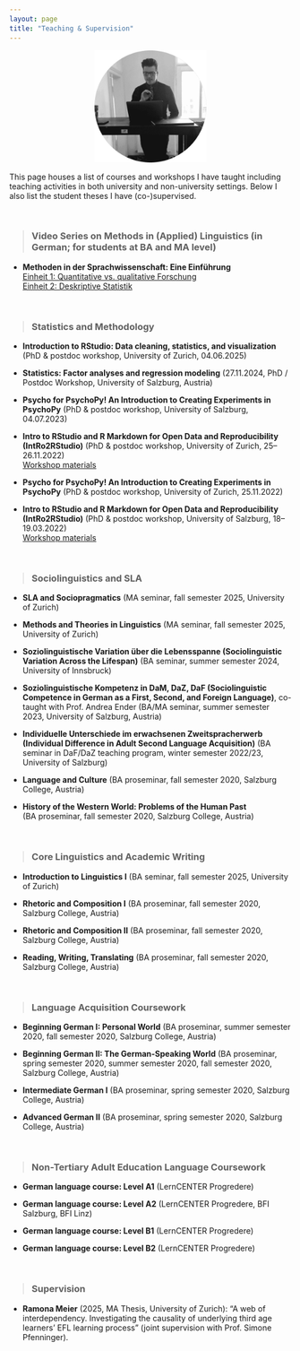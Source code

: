 ```yaml
---
layout: page
title: "Teaching & Supervision"
---
```


<p align="center">
  <img width="200" height="200" src="/images/TeachingPhoto.png">
</p>

This page houses a list of courses and workshops I have taught including teaching activities in both university and non-university settings. Below I also list the student theses I have (co-)supervised. 

<br> 

> ### Video Series on Methods in (Applied) Linguistics (in German; for students at BA and MA level)

* **Methoden in der Sprachwissenschaft: Eine Einführung** <br> [Einheit 1: Quantitative vs. qualitative Forschung](https://pro.panopto.com/Panopto/Pages/Viewer.aspx?tid=897bbd85-ee1c-493c-98cb-afef00f942c1) <br> [Einheit 2: Deskriptive Statistik](https://pro.panopto.com/Panopto/Pages/Viewer.aspx?tid=0dc27fe0-5596-4db5-a651-afef00f95f5b) 


<br>

> ### Statistics and Methodology

* **Introduction to RStudio: Data cleaning, statistics, and visualization** (PhD & postdoc workshop, University of Zurich, 04.06.2025)

* **Statistics: Factor analyses and regression modeling** (27.11.2024, PhD / Postdoc Workshop, University of Salzburg, Austria)

* **Psycho for PsychoPy! An Introduction to Creating Experiments in PsychoPy** (PhD & postdoc workshop, University of Salzburg, 04.07.2023)

* **Intro to RStudio and R Markdown for Open Data and Reproducibility (IntRo2RStudio)** (PhD & postdoc workshop, University of Zurich, 25–26.11.2022) <br> [Workshop materials](https://masonwirtz.github.io/intRo2RStudio/)

* **Psycho for PsychoPy! An Introduction to Creating Experiments in PsychoPy** (PhD & postdoc workshop, University of Zurich, 25.11.2022)

* **Intro to RStudio and R Markdown for Open Data and Reproducibility (IntRo2RStudio)** (PhD & postdoc workshop, University of Salzburg, 18–19.03.2022) <br> [Workshop materials](https://masonwirtz.github.io/intRo2RStudio/)


<br>

> ### Sociolinguistics and SLA

* **SLA and Sociopragmatics** (MA seminar, fall semester 2025, University of Zurich)

* **Methods and Theories in Linguistics** (MA seminar, fall semester 2025, University of Zurich)

* **Soziolinguistische Variation über die Lebensspanne (Sociolinguistic Variation Across the Lifespan)** (BA seminar, summer semester 2024, University of Innsbruck)

* **Soziolinguistische Kompetenz in DaM, DaZ, DaF (Sociolinguistic Competence in German as a First, Second, and Foreign Language)**, co-taught with Prof. Andrea Ender (BA/MA seminar, summer semester 2023, University of Salzburg, Austria)

* **Individuelle Unterschiede im erwachsenen Zweitspracherwerb (Individual Difference in Adult Second Language Acquisition)** (BA seminar in DaF/DaZ teaching program, winter semester 2022/23, University of Salzburg)

* **Language and Culture** (BA proseminar, fall semester 2020, Salzburg College, Austria)

* **History of the Western World: Problems of the Human Past** <br> (BA proseminar, fall semester 2020, Salzburg College, Austria)


<br>

> ### Core Linguistics and Academic Writing

* **Introduction to Linguistics I** (BA seminar, fall semester 2025, University of Zurich)

* **Rhetoric and Composition I** (BA proseminar, fall semester 2020, Salzburg College, Austria)

* **Rhetoric and Composition II** (BA proseminar, fall semester 2020, Salzburg College, Austria)

* **Reading, Writing, Translating** (BA proseminar, fall semester 2020, Salzburg College, Austria)


<br>

> ### Language Acquisition Coursework

* **Beginning German I: Personal World** (BA proseminar, summer semester 2020, fall semester 2020, Salzburg College, Austria)

* **Beginning German II: The German-Speaking World** (BA proseminar, spring semester 2020, summer semester 2020, fall semester 2020, Salzburg College, Austria)

* **Intermediate German I** (BA proseminar, spring semester 2020, Salzburg College, Austria)

* **Advanced German II** (BA proseminar, spring semester 2020, Salzburg College, Austria)


<br>

> ### Non-Tertiary Adult Education Language Coursework

* **German language course: Level A1** (LernCENTER Progredere)

* **German language course: Level A2** (LernCENTER Progredere, BFI Salzburg, BFI Linz)

* **German language course: Level B1** (LernCENTER Progredere)

* **German language course: Level B2** (LernCENTER Progredere)


<br>

> ### Supervision

* **Ramona Meier** (2025, MA Thesis, University of Zurich): “A web of interdependency. Investigating the causality of underlying third age learners’ EFL learning process” (joint supervision with Prof. Simone Pfenninger).

